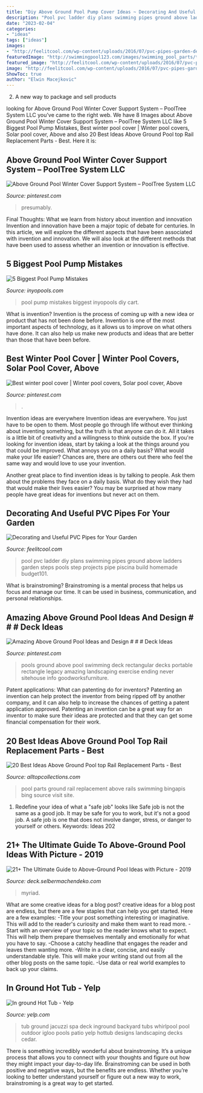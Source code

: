 ```yaml
---
title: "Diy Above Ground Pool Pump Cover Ideas ~ Decorating And Useful Pvc Pipes For Your Garden"
description: "Pool pvc ladder diy plans swimming pipes ground above ladders garden steps pools step projects pipe piscina build homemade budget101"
date: "2023-02-04"
categories:
- "ideas"
tags: ["ideas"]
images:
- "http://feelitcool.com/wp-content/uploads/2016/07/pvc-pipes-garden-decor2.jpg"
featuredImage: "http://swimmingpool123.com/images/swimming_pool_parts/top_straight_rail1.jpg"
featured_image: "http://feelitcool.com/wp-content/uploads/2016/07/pvc-pipes-garden-decor2.jpg"
image: "http://feelitcool.com/wp-content/uploads/2016/07/pvc-pipes-garden-decor2.jpg"
ShowToc: true
author: "Elwin Macejkovic"
---
```



2. A new way to package and sell products

	

		
looking for Above Ground Pool Winter Cover Support System – PoolTree System LLC you've came to the right web. We have 8 Images about Above Ground Pool Winter Cover Support System – PoolTree System LLC like 5 Biggest Pool Pump Mistakes, Best winter pool cover | Winter pool covers, Solar pool cover, Above and also 20 Best Ideas Above Ground Pool top Rail Replacement Parts - Best. Here it is:
		
    
## Above Ground Pool Winter Cover Support System – PoolTree System LLC

<img loading=lazy src="https://i.pinimg.com/736x/a7/75/4c/a7754c427d95f08d6dfc4f546c8b9c6a.jpg" onerror="this.onerror=null;this.src='https://tse2.mm.bing.net/th?id=OIP.slEezU7b-QL0m_NFD24y1gHaHa&amp;pid=15.1';" alt="Above Ground Pool Winter Cover Support System – PoolTree System LLC">

_Source: pinterest.com_

>presumably. 

	

Final Thoughts: What we learn from history about invention and innovation
Invention and innovation have been a major topic of debate for centuries. In this article, we will explore the different aspects that have been associated with invention and innovation. We will also look at the different methods that have been used to assess whether an invention or innovation is effective.

    
## 5 Biggest Pool Pump Mistakes

<img loading=lazy src="http://www.inyopools.com/Blog/wp-content/uploads/2014/09/06.jpg" onerror="this.onerror=null;this.src='https://tse3.mm.bing.net/th?id=OIP.-3VMqg7S-Pl_DDzFhSUG7QHaCe&amp;pid=15.1';" alt="5 Biggest Pool Pump Mistakes">

_Source: inyopools.com_

>pool pump mistakes biggest inyopools diy cart. 

	

What is invention?
Invention is the process of coming up with a new idea or product that has not been done before. Invention is one of the most important aspects of technology, as it allows us to improve on what others have done. It can also help us make new products and ideas that are better than those that have been before.

    
## Best Winter Pool Cover | Winter Pool Covers, Solar Pool Cover, Above

<img loading=lazy src="https://i.pinimg.com/736x/89/0b/fd/890bfd7be8d9f7e9b2dc490b6fa77f45.jpg" onerror="this.onerror=null;this.src='https://tse3.mm.bing.net/th?id=OIP.0qFuwQX0-Tj5MQdJA0yoQAHaF3&amp;pid=15.1';" alt="Best winter pool cover | Winter pool covers, Solar pool cover, Above">

_Source: pinterest.com_

>. 

	

Invention ideas are everywhere
Invention ideas are everywhere. You just have to be open to them. Most people go through life without ever thinking about inventing something, but the truth is that anyone can do it. All it takes is a little bit of creativity and a willingness to think outside the box.
If you're looking for invention ideas, start by taking a look at the things around you that could be improved. What annoys you on a daily basis? What would make your life easier? Chances are, there are others out there who feel the same way and would love to use your invention.

Another great place to find invention ideas is by talking to people. Ask them about the problems they face on a daily basis. What do they wish they had that would make their lives easier? You may be surprised at how many people have great ideas for inventions but never act on them.

    
## Decorating And Useful PVC Pipes For Your Garden

<img loading=lazy src="http://feelitcool.com/wp-content/uploads/2016/07/pvc-pipes-garden-decor2.jpg" onerror="this.onerror=null;this.src='https://tse1.mm.bing.net/th?id=OIP.TalsCE4fyKeMabO4LL6iwwHaJ4&amp;pid=15.1';" alt="Decorating and Useful PVC Pipes for Your Garden">

_Source: feelitcool.com_

>pool pvc ladder diy plans swimming pipes ground above ladders garden steps pools step projects pipe piscina build homemade budget101. 

	

What is brainstroming? Brainstroming is a mental process that helps us focus and manage our time. It can be used in business, communication, and personal relationships.

    
## Amazing Above Ground Pool Ideas And Design # # # Deck Ideas

<img loading=lazy src="https://i.pinimg.com/736x/43/55/4a/43554ac147860a0f79853f63b1e16482.jpg" onerror="this.onerror=null;this.src='https://tse3.mm.bing.net/th?id=OIP.NEwsqidUtGbOat1X72uO2QHaJ3&amp;pid=15.1';" alt="Amazing Above Ground Pool Ideas and Design # # # Deck Ideas">

_Source: pinterest.com_

>pools ground above pool swimming deck rectangular decks portable rectangle legacy amazing landscaping exercise ending never sitehouse info goodworksfurniture. 

	

Patent applications: What can patenting do for inventors?
Patenting an invention can help protect the inventor from being ripped off by another company, and it can also help to increase the chances of getting a patent application approved. Patenting an invention can be a great way for an inventor to make sure their ideas are protected and that they can get some financial compensation for their work.

    
## 20 Best Ideas Above Ground Pool Top Rail Replacement Parts - Best

<img loading=lazy src="http://swimmingpool123.com/images/swimming_pool_parts/top_straight_rail1.jpg" onerror="this.onerror=null;this.src='https://tse2.mm.bing.net/th?id=OIP.Js3ynOmgR5WWcvHwBcxRiwHaFE&amp;pid=15.1';" alt="20 Best Ideas Above Ground Pool top Rail Replacement Parts - Best">

_Source: alltopcollections.com_

>pool parts ground rail replacement above rails swimming bingapis bing source visit site. 

	

1) Redefine your idea of what a "safe job" looks like
Safe job is not the same as a good job. It may be safe for you to work, but it's not a good job. A safe job is one that does not involve danger, stress, or danger to yourself or others. Keywords: Ideas 202
    
## 21+ The Ultimate Guide To Above-Ground Pool Ideas With Picture - 2019

<img loading=lazy src="http://deck.selbermachendeko.com/wp-content/uploads/2019/10/21-The-Ultimate-Guide-to-Above-Ground-Pool-Ideas-with-Picture.jpg" onerror="this.onerror=null;this.src='https://tse3.mm.bing.net/th?id=OIP.Ww0_2tARGf07-RmmZhq5VAHaNK&amp;pid=15.1';" alt="21+ The Ultimate Guide to Above-Ground Pool Ideas with Picture - 2019">

_Source: deck.selbermachendeko.com_

>myriad. 

	

What are some creative ideas for a blog post?
creative ideas for a blog post are endless, but there are a few staples that can help you get started. Here are a few examples: 
-Title your post something interesting or imaginative. This will add to the reader's curiosity and make them want to read more. 
-Start with an overview of your topic so the reader knows what to expect. This will help them prepare themselves mentally and emotionally for what you have to say. 
-Choose a catchy headline that engages the reader and leaves them wanting more. 
-Write in a clear, concise, and easily understandable style. This will make your writing stand out from all the other blog posts on the same topic. 
-Use data or real world examples to back up your claims.

    
## In Ground Hot Tub - Yelp

<img loading=lazy src="https://s3-media2.fl.yelpcdn.com/bphoto/oYRb7AxpF-2jAoQwpid2sA/o.jpg" onerror="this.onerror=null;this.src='https://tse2.mm.bing.net/th?id=OIP.66mhkUo2jKE3UL4_RoSdTAHaFj&amp;pid=15.1';" alt="In ground Hot Tub - Yelp">

_Source: yelp.com_

>tub ground jacuzzi spa deck inground backyard tubs whirlpool pool outdoor igloo pools patio yelp hottub designs landscaping decks cedar. 

	

There is something incredibly wonderful about brainstroming. It’s a unique process that allows you to connect with your thoughts and figure out how they might impact your day-to-day life. Brainstroming can be used in both positive and negative ways, but the benefits are endless. Whether you’re looking to better understand yourself or figure out a new way to work, brainstroming is a great way to get started.


